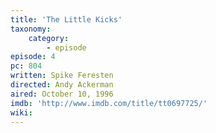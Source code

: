 ```yaml
---
title: 'The Little Kicks'
taxonomy:
    category:
        - episode
episode: 4
pc: 804
written: Spike Feresten
directed: Andy Ackerman
aired: October 10, 1996
imdb: 'http://www.imdb.com/title/tt0697725/'
wiki:
---
```

